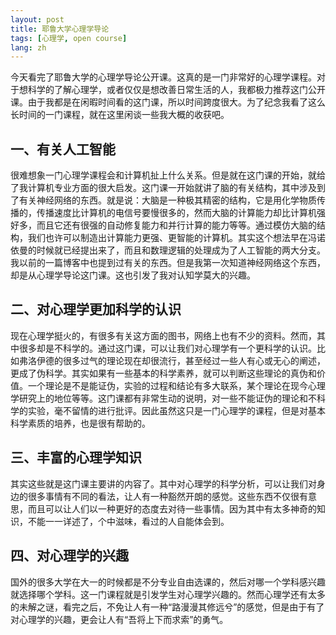 ```yaml
---
layout: post
title: 耶鲁大学心理学导论
tags: [心理学, open course]
lang: zh
---
```



今天看完了耶鲁大学的心理学导论公开课。这真的是一门非常好的心理学课程。对于想科学的了解心理学，或者仅仅是想改善日常生活的人，我都极力推荐这门公开课。由于我都是在闲暇时间看的这门课，所以时间跨度很大。为了纪念我看了这么长时间的一门课程，就在这里闲谈一些我大概的收获吧。

 一、有关人工智能
------------

很难想象一门心理学课程会和计算机扯上什么关系。但是就在这门课的开始，就给了我计算机专业方面的很大启发。这门课一开始就讲了脑的有关结构，其中涉及到了有关神经网络的东西。就是说：大脑是一种极其精密的结构，它是用化学物质传播的，传播速度比计算机的电信号要慢很多的，然而大脑的计算能力却比计算机强好多，而且它还有很强的自动修复能力和并行计算的能力等等。通过模仿大脑的结构，我们也许可以制造出计算能力更强、更智能的计算机。其实这个想法早在冯诺依曼的时候就已经提出来了，而且和数理逻辑的处理成为了人工智能的两大分支。我以前的一篇博客中也提到过有关的东西。但是我第一次知道神经网络这个东西，却是从心理学导论这门课。这也引发了我对认知学莫大的兴趣。

 二、对心理学更加科学的认识
------------

现在心理学挺火的，有很多有关这方面的图书，网络上也有不少的资料。然而，其中很多却是不科学的。通过这门课，可以让我们对心理学有一个更科学的认识。比如弗洛伊德的很多过气的理论现在却很流行，甚至经过一些人有心或无心的阐述，更成了伪科学。其实如果有一些基本的科学素养，就可以判断这些理论的真伪和价值。一个理论是不是能证伪，实验的过程和结论有多大联系，某个理论在现今心理学研究上的地位等等。这门课都有非常生动的说明，对一些不能证伪的理论和不科学的实验，毫不留情的进行批评。因此虽然这只是一门心理学的课程，但是对基本科学素质的培养，也是很有帮助的。

 三、丰富的心理学知识
------------

其实这些就是这门课主要讲的内容了。其中对心理学的科学分析，可以让我们对身边的很多事情有不同的看法，让人有一种豁然开朗的感觉。这些东西不仅很有意思，而且可以让人们以一种更好的态度去对待一些事情。因为其中有太多神奇的知识，不能一一详述了，个中滋味，看过的人自能体会到。

 四、对心理学的兴趣
------------

国外的很多大学在大一的时候都是不分专业自由选课的，然后对哪一个学科感兴趣就选择哪个学科。这一门课程就是引发学生对心理学兴趣的。然而心理学还有太多的未解之谜，看完之后，不免让人有一种“路漫漫其修远兮”的感觉，但是由于有了对心理学的兴趣，更会让人有“吾将上下而求索”的勇气。


